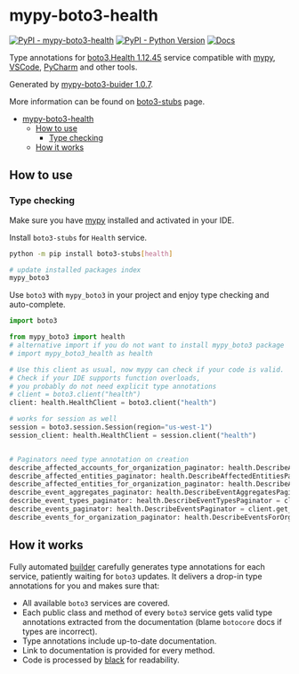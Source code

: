 # mypy-boto3-health

[![PyPI - mypy-boto3-health](https://img.shields.io/pypi/v/mypy-boto3-health.svg?color=blue)](https://pypi.org/project/mypy-boto3-health)
[![PyPI - Python Version](https://img.shields.io/pypi/pyversions/mypy-boto3-health.svg?color=blue)](https://pypi.org/project/mypy-boto3-health)
[![Docs](https://img.shields.io/readthedocs/mypy-boto3-builder.svg?color=blue)](https://mypy-boto3-builder.readthedocs.io/)

Type annotations for
[boto3.Health 1.12.45](https://boto3.amazonaws.com/v1/documentation/api/1.12.45/reference/services/health.html#Health) service
compatible with [mypy](https://github.com/python/mypy), [VSCode](https://code.visualstudio.com/),
[PyCharm](https://www.jetbrains.com/pycharm/) and other tools.

Generated by [mypy-boto3-buider 1.0.7](https://github.com/vemel/mypy_boto3_builder).

More information can be found on [boto3-stubs](https://pypi.org/project/boto3-stubs/) page.

- [mypy-boto3-health](#mypy-boto3-health)
  - [How to use](#how-to-use)
    - [Type checking](#type-checking)
  - [How it works](#how-it-works)

## How to use

### Type checking

Make sure you have [mypy](https://github.com/python/mypy) installed and activated in your IDE.

Install `boto3-stubs` for `Health` service.

```bash
python -m pip install boto3-stubs[health]

# update installed packages index
mypy_boto3
```

Use `boto3` with `mypy_boto3` in your project and enjoy type checking and auto-complete.

```python
import boto3

from mypy_boto3 import health
# alternative import if you do not want to install mypy_boto3 package
# import mypy_boto3_health as health

# Use this client as usual, now mypy can check if your code is valid.
# Check if your IDE supports function overloads,
# you probably do not need explicit type annotations
# client = boto3.client("health")
client: health.HealthClient = boto3.client("health")

# works for session as well
session = boto3.session.Session(region="us-west-1")
session_client: health.HealthClient = session.client("health")


# Paginators need type annotation on creation
describe_affected_accounts_for_organization_paginator: health.DescribeAffectedAccountsForOrganizationPaginator = client.get_paginator("describe_affected_accounts_for_organization")
describe_affected_entities_paginator: health.DescribeAffectedEntitiesPaginator = client.get_paginator("describe_affected_entities")
describe_affected_entities_for_organization_paginator: health.DescribeAffectedEntitiesForOrganizationPaginator = client.get_paginator("describe_affected_entities_for_organization")
describe_event_aggregates_paginator: health.DescribeEventAggregatesPaginator = client.get_paginator("describe_event_aggregates")
describe_event_types_paginator: health.DescribeEventTypesPaginator = client.get_paginator("describe_event_types")
describe_events_paginator: health.DescribeEventsPaginator = client.get_paginator("describe_events")
describe_events_for_organization_paginator: health.DescribeEventsForOrganizationPaginator = client.get_paginator("describe_events_for_organization")
```

## How it works

Fully automated [builder](https://github.com/vemel/mypy_boto3_builder) carefully generates
type annotations for each service, patiently waiting for `boto3` updates. It delivers
a drop-in type annotations for you and makes sure that:

- All available `boto3` services are covered.
- Each public class and method of every `boto3` service gets valid type annotations
  extracted from the documentation (blame `botocore` docs if types are incorrect).
- Type annotations include up-to-date documentation.
- Link to documentation is provided for every method.
- Code is processed by [black](https://github.com/psf/black) for readability.